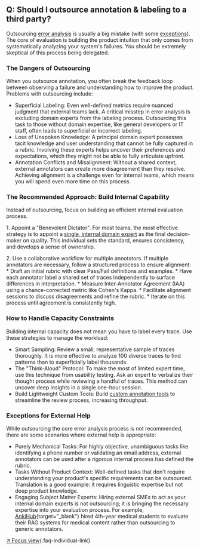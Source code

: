 ## Q: Should I outsource annotation & labeling to a third party?

Outsourcing [error analysis](#q-why-is-error-analysis-so-important-in-llm-evals-and-how-is-it-performed) is usually a big mistake (with some [exceptions](#exceptions-for-external-help)). The core of evaluation is building the product intuition that only comes from systematically analyzing your system's failures. You should be extremely skeptical of this process being delegated.

### **The Dangers of Outsourcing**

When you outsource annotation, you often break the feedback loop between observing a failure and understanding how to improve the product. Problems with outsourcing include:

* Superficial Labeling: Even well-defined metrics require nuanced judgment that external teams lack. A critical misstep in error analysis is excluding domain experts from the labeling process. Outsourcing this task to those without domain expertise, like general developers or IT staff, often leads to superficial or incorrect labeling.  
* Loss of Unspoken Knowledge: A principal domain expert possesses tacit knowledge and user understanding that cannot be fully captured in a rubric. Involving these experts helps uncover their preferences and expectations, which they might not be able to fully articulate upfront.  
* Annotation Conflicts and Misalignment: Without a shared context, external annotators can create more disagreement than they resolve. Achieving alignment is a challenge even for internal teams, which means you will spend even more time on this process.

### **The Recommended Approach: Build Internal Capability**

Instead of outsourcing, focus on building an efficient internal evaluation process.

1\. Appoint a "Benevolent Dictator".  For most teams, the most effective strategy is to appoint a [single, internal domain expert](#q-how-many-people-should-annotate-my-llm-outputs) as the final decision-maker on quality. This individual sets the standard, ensures consistency, and develops a sense of ownership.

2\. Use a collaborative workflow for multiple annotators.  If multiple annotators are necessary, follow a structured process to ensure alignment: \* Draft an initial rubric with clear Pass/Fail definitions and examples. \* Have each annotator label a shared set of traces independently to surface differences in interpretation. \* Measure Inter-Annotator Agreement (IAA) using a chance-corrected metric like Cohen's Kappa. \* Facilitate alignment sessions to discuss disagreements and refine the rubric. \* Iterate on this process until agreement is consistently high.

### **How to Handle Capacity Constraints**

Building internal capacity does not mean you have to label every trace. Use these strategies to manage the workload:

* Smart Sampling: Review a small, representative sample of traces thoroughly. It is more effective to analyze 100 diverse traces to find patterns than to superficially label thousands.  
* The "Think-Aloud" Protocol: To make the most of limited expert time, use this technique from usability testing. Ask an expert to verbalize their thought process while reviewing a handful of traces. This method can uncover deep insights in a single one-hour session.  
* Build Lightweight Custom Tools: Build [custom annotation tools](#q-what-makes-a-good-custom-interface-for-reviewing-llm-outputs) to streamline the review process, increasing throughput.

### **Exceptions for External Help**

While outsourcing the core error analysis process is not recommended, there are some scenarios where external help is appropriate:

* Purely Mechanical Tasks: For highly objective, unambiguous tasks like identifying a phone number or validating an email address, external annotators can be used after a rigorous internal process has defined the rubric.  
* Tasks Without Product Context: Well-defined tasks that don't require understanding your product's specific requirements can be outsourced. Translation is a good example: it requires linguistic expertise but not deep product knowledge.  
* Engaging Subject Matter Experts: Hiring external SMEs to act as your internal domain experts is not outsourcing; it is bringing the necessary expertise into your evaluation process. For example, [AnkiHub](https://www.ankihub.net/){target="_blank"} hired 4th-year medical students to evaluate their RAG systems for medical content rather than outsourcing to generic annotators.

[↗ Focus view](/blog/posts/evals-faq/should-i-outsource-annotation-and-labeling-to-a-third-party.html){.faq-individual-link}